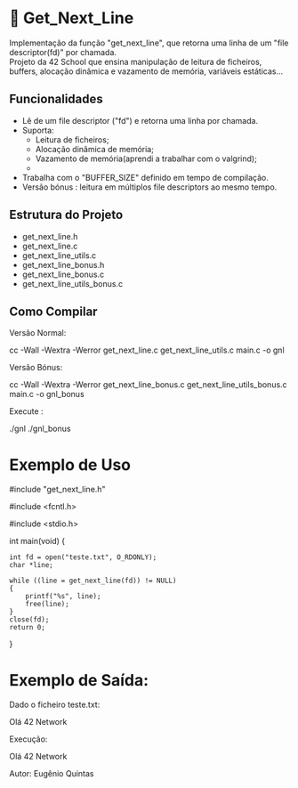 # 📜 Get_Next_Line

Implementação da função "get_next_line", que retorna uma linha de um "file descriptor(fd)" por chamada.  
Projeto da 42 School que ensina manipulação de leitura de ficheiros, buffers, alocação dinâmica e vazamento de memória, variáveis estáticas...


## Funcionalidades

- Lê de um file descriptor ("fd") e retorna uma linha por chamada.
- Suporta:
  - Leitura de ficheiros;
  - Alocação dinâmica de memória;
  - Vazamento de memória(aprendi a trabalhar com o valgrind);
  - 
- Trabalha com o "BUFFER_SIZE" definido em tempo de compilação.
- Versão bónus : leitura em múltiplos file descriptors ao mesmo tempo.


## Estrutura do Projeto

- get_next_line.h
- get_next_line.c
- get_next_line_utils.c
- get_next_line_bonus.h
- get_next_line_bonus.c
- get_next_line_utils_bonus.c

## Como Compilar

Versão Normal:

cc -Wall -Wextra -Werror get_next_line.c get_next_line_utils.c main.c -o gnl

Versão Bónus:

cc -Wall -Wextra -Werror get_next_line_bonus.c get_next_line_utils_bonus.c main.c -o gnl_bonus

Execute :

./gnl  ./gnl_bonus

# Exemplo de Uso

#include "get_next_line.h"

#include <fcntl.h>

#include <stdio.h>

int main(void)
{
    
    int fd = open("teste.txt", O_RDONLY);
    char *line;

    while ((line = get_next_line(fd)) != NULL)
    {
        printf("%s", line);
        free(line);
    }
    close(fd);
    return 0;
}

# Exemplo de Saída:

Dado o ficheiro teste.txt:

Olá
42
Network

Execução:

Olá
42
Network


Autor: Eugênio Quintas
